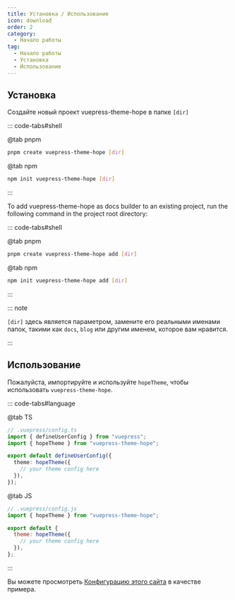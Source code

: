 ```yaml
---
title: Установка / Использование
icon: download
order: 2
category:
  - Начало работы
tag:
  - Начало работы
  - Установка
  - Использование
---
```


## Установка

Создайте новый проект vuepress-theme-hope в папке `[dir]`

::: code-tabs#shell

@tab pnpm

```bash
pnpm create vuepress-theme-hope [dir]
```

@tab npm

```bash
npm init vuepress-theme-hope [dir]
```

:::

To add vuepress-theme-hope as docs builder to an existing project, run the following command in the project root directory:

::: code-tabs#shell

@tab pnpm

```bash
pnpm create vuepress-theme-hope add [dir]
```

@tab npm

```bash
npm init vuepress-theme-hope add [dir]
```

:::

::: note

`[dir]` здесь является параметром, замените его реальными именами папок, такими как `docs`, `blog` или другим именем, которое вам нравится.

:::

## Использование

Пожалуйста, импортируйте и используйте `hopeTheme`, чтобы использовать `vuepress-theme-hope`.

::: code-tabs#language

@tab TS

```ts
// .vuepress/config.ts
import { defineUserConfig } from "vuepress";
import { hopeTheme } from "vuepress-theme-hope";

export default defineUserConfig({
  theme: hopeTheme({
    // your theme config here
  }),
});
```

@tab JS

```js
// .vuepress/config.js
import { hopeTheme } from "vuepress-theme-hope";

export default {
  theme: hopeTheme({
    // your theme config here
  }),
};
```

:::

Вы можете просмотреть [Конфигурацию этого сайта][docs-config] в качестве примера.

[docs-config]: https://github.com/vuepress-theme-hope/vuepress-theme-hope/blob/main/docs/theme/src/.vuepress/config.ts
